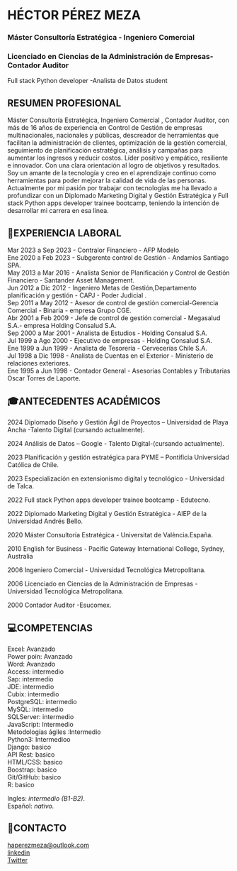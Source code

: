 # HÉCTOR PÉREZ MEZA
### Máster Consultoría Estratégica - Ingeniero Comercial
### Licenciado en Ciencias de la Administración de Empresas-Contador Auditor

Full stack Python developer -Analista de Datos student 

## RESUMEN PROFESIONAL
Máster Consultoría Estratégica, Ingeniero Comercial , Contador Auditor, con más de 16 años de experiencia en Control de Gestión de empresas multinacionales, nacionales y públicas, descreador de herramientas que facilitan la administración de clientes, optimización de la gestión comercial, seguimiento de planificación estratégica, análisis y campañas para aumentar los ingresos y reducir costos. Líder positivo y empático, resiliente e innovador. Con una clara orientación al logro de objetivos y resultados.<br>
Soy un amante de la tecnología y creo en el aprendizaje continuo como herramientas para poder mejorar la calidad de vida de las personas.
Actualmente por mi pasión por trabajar con tecnologías me ha llevado a profundizar con un Diplomado Marketing Digital y Gestión Estratégica y Full stack Python apps developer trainee bootcamp, teniendo la intención de desarrollar mi carrera en esa línea.

## 🧰EXPERIENCIA LABORAL
Mar 2023 a Sep 2023 - Contralor Financiero - AFP Modelo<br>
Ene 2020 a Feb 2023 - Subgerente control de Gestión - Andamios Santiago SPA.<br>
May 2013 a Mar 2016 - Analista Senior de Planificación y Control de Gestión Financiero - Santander Asset Management.<br>
Jun 2012 a Dic 2012 - Ingeniero Metas de Gestión,Departamento planificación y gestión - CAPJ - Poder Judicial .<br>
Sep 2011 a May 2012 - Asesor de control de gestión comercial-Gerencia Comercial - Binaria - empresa Grupo CGE.<br>
Abr 2001 a Feb 2009 - Jefe de control de gestión comercial - Megasalud S.A.- empresa Holding Consalud S.A.<br>
Sep 2000 a Mar 2001 - Analista de Estudios - Holding Consalud S.A.<br>
Jul 1999 a Ago 2000 - Ejecutivo de empresas - Holding Consalud S.A.<br>
Ene 1999 a Jun 1999 - Analista de Tesorería - Cervecerías Chile S.A.<br>
Jul 1998 a Dic 1998 - Analista de Cuentas en el Exterior - Ministerio de relaciones exteriores.<br>
Ene 1995 a Jun 1998 - Contador General - Asesorías Contables y Tributarias Oscar Torres de Laporte.<br>

## 🎓ANTECEDENTES ACADÉMICOS

2024 Diplomado Diseño y Gestión Ágil de Proyectos – Universidad de Playa Ancha -Talento Digital (cursando actualmente). 

2024 Análisis de Datos – Google - Talento Digital-(cursando actualmente).

2023 Planificación y gestión estratégica para PYME – Pontificia Universidad Católica de Chile.

2023 Especialización en extensionismo digital y tecnológico - Universidad de Talca.

2022 Full stack Python apps developer trainee bootcamp - Edutecno.

2022 Diplomado Marketing Digital y Gestión Estratégica - AIEP de la Universidad Andrés Bello.

2020 Máster Consultoría Estratégica - Universitat de València.España.

2010 English for Business - Pacific Gateway International College, Sydney, Australia

2006 Ingeniero Comercial - Universidad Tecnológica Metropolitana.

2006 Licenciado en Ciencias de la Administración de Empresas - Universidad Tecnológica Metropolitana.

2000 Contador Auditor -Esucomex.

## 💻COMPETENCIAS 
Excel:     Avanzado<br>
Power poin: Avanzado<br>
Word:       Avanzado<br>
Access:    intermedio<br>
Sap:        intermedio<br>
JDE:        intermedio<br>
Cubix:      intermedio<br>
PostgreSQL: intermedio<br>
MySQL:      intermedio<br>
SQLServer:  intermedio<br>
JavaScript: Intermedio<br>
Metodologías ágiles :Intermedio <br>
Python3:    Intermedioo<br>
Django:     basico<br>
API Rest:   basico<br>
HTML/CSS:   basico<br>
Boostrap:   basico<br>
Git/GitHub: basico<br>
R:          basico<br>
       

Ingles: *intermedio (B1-B2)*.<br>
Español: *nativo.*<br>

## 📩CONTACTO
haperezmeza@outlook.com<br>
[linkedin](https://www.linkedin.com/in/hector-perez-meza)<br>
[Twitter](https://twitter.com/hectorperezmez2)<br>
